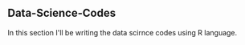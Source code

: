 ## Data-Science-Codes ##
In this section I'll be writing the data scirnce codes using R language.        
    
 
